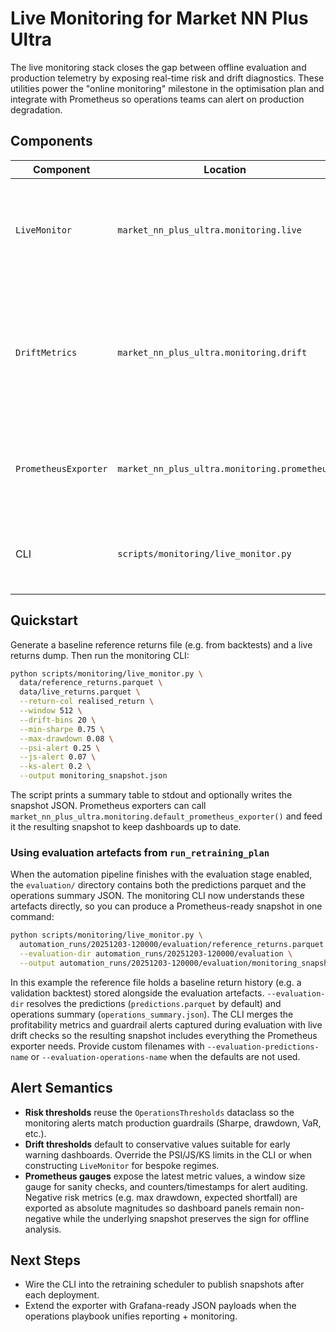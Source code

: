 # Live Monitoring for Market NN Plus Ultra

The live monitoring stack closes the gap between offline evaluation and
production telemetry by exposing real-time risk and drift diagnostics.
These utilities power the "online monitoring" milestone in the optimisation
plan and integrate with Prometheus so operations teams can alert on
production degradation.

## Components

| Component | Location | Purpose |
| --- | --- | --- |
| `LiveMonitor` | `market_nn_plus_ultra.monitoring.live` | Maintains a rolling window of realised returns and produces risk + drift metrics. |
| `DriftMetrics` | `market_nn_plus_ultra.monitoring.drift` | Computes population stability index, Jensen–Shannon divergence, and Kolmogorov–Smirnov statistics. |
| `PrometheusExporter` | `market_nn_plus_ultra.monitoring.prometheus` | Pushes monitoring snapshots into Prometheus gauges and counters. |
| CLI | `scripts/monitoring/live_monitor.py` | Runs the monitor over recent returns and prints/exports the snapshot. |

## Quickstart

Generate a baseline reference returns file (e.g. from backtests) and a live
returns dump. Then run the monitoring CLI:

```bash
python scripts/monitoring/live_monitor.py \
  data/reference_returns.parquet \
  data/live_returns.parquet \
  --return-col realised_return \
  --window 512 \
  --drift-bins 20 \
  --min-sharpe 0.75 \
  --max-drawdown 0.08 \
  --psi-alert 0.25 \
  --js-alert 0.07 \
  --ks-alert 0.2 \
  --output monitoring_snapshot.json
```

The script prints a summary table to stdout and optionally writes the
snapshot JSON. Prometheus exporters can call
`market_nn_plus_ultra.monitoring.default_prometheus_exporter()` and feed it
the resulting snapshot to keep dashboards up to date.

### Using evaluation artefacts from `run_retraining_plan`

When the automation pipeline finishes with the evaluation stage enabled, the
`evaluation/` directory contains both the predictions parquet and the
operations summary JSON. The monitoring CLI now understands these artefacts
directly, so you can produce a Prometheus-ready snapshot in one command:

```bash
python scripts/monitoring/live_monitor.py \
  automation_runs/20251203-120000/evaluation/reference_returns.parquet \
  --evaluation-dir automation_runs/20251203-120000/evaluation \
  --output automation_runs/20251203-120000/evaluation/monitoring_snapshot.json
```

In this example the reference file holds a baseline return history (e.g. a
validation backtest) stored alongside the evaluation artefacts. `--evaluation-dir`
resolves the predictions (`predictions.parquet` by default) and operations
summary (`operations_summary.json`). The CLI merges the profitability metrics
and guardrail alerts captured during evaluation with live drift checks so the
resulting snapshot includes everything the Prometheus exporter needs. Provide
custom filenames with `--evaluation-predictions-name` or
`--evaluation-operations-name` when the defaults are not used.

## Alert Semantics

* **Risk thresholds** reuse the `OperationsThresholds` dataclass so the
  monitoring alerts match production guardrails (Sharpe, drawdown, VaR, etc.).
* **Drift thresholds** default to conservative values suitable for early
  warning dashboards. Override the PSI/JS/KS limits in the CLI or when
  constructing `LiveMonitor` for bespoke regimes.
* **Prometheus gauges** expose the latest metric values, a window size gauge
  for sanity checks, and counters/timestamps for alert auditing. Negative
  risk metrics (e.g. max drawdown, expected shortfall) are exported as
  absolute magnitudes so dashboard panels remain non-negative while the
  underlying snapshot preserves the sign for offline analysis.

## Next Steps

* Wire the CLI into the retraining scheduler to publish snapshots after each
  deployment.
* Extend the exporter with Grafana-ready JSON payloads when the operations
  playbook unifies reporting + monitoring.
